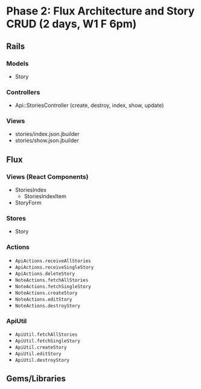 # Phase 2: Flux Architecture and Story CRUD (2 days, W1 F 6pm)

## Rails
### Models
* Story

### Controllers
* Api::StoriesController (create, destroy, index, show, update)

### Views
* stories/index.json.jbuilder
* stories/show.json.jbuilder

## Flux
### Views (React Components)
* StoriesIndex
  - StoriesIndexItem
* StoryForm

### Stores
* Story

### Actions
* `ApiActions.receiveAllStories`
* `ApiActions.receiveSingleStory`
* `ApiActions.deleteStory`
* `NoteActions.fetchAllStories`
* `NoteActions.fetchSingleStory`
* `NoteActions.createStory`
* `NoteActions.editStory`
* `NoteActions.destroyStory`

### ApiUtil
* `ApiUtil.fetchAllStories`
* `ApiUtil.fetchSingleStory`
* `ApiUtil.createStory`
* `ApiUtil.editStory`
* `ApiUtil.destroyStory`

## Gems/Libraries
